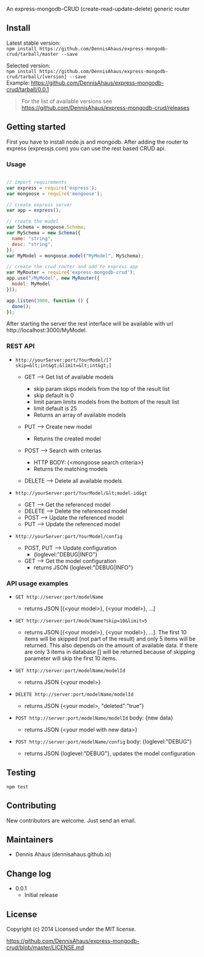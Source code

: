 An express-mongodb-CRUD (create-read-update-delete) generic router

## Install

Latest stable version:<br>
`npm install https://github.com/DennisAhaus/express-mongodb-crud/tarball/master --save`

Selected version: <br>
`npm install https://github.com/DennisAhaus/express-mongodb-crud/tarball/[version] --save`<br>
Example: https://github.com/DennisAhaus/express-mongodb-crud/tarball/0.0.1<br>
> For the list of available versions see <br> https://github.com/DennisAhaus/express-mongodb-crud/releases

## Getting started

First you have to install node.js and mongodb. After adding the router
to express (expressjs.com) you can use the rest based CRUD api.

### Usage

```js

// import requirements
var express = require('express');
var mongoose = require('mongoose');

// create express server
var app = express();

// create the model
var Schema = mongoose.Schema;
var MySchema = new Schema({
  name: "string",
  desc: "string",
});
var MyModel = mongoose.model("MyModel", MySchema);

// create the crud router and add to express app
var MyRouter = require('express-mongodb-crud');
app.use("/MyModel", new MyRouter({
  model: MyModel
}));

app.listen(3000, function () {
  done();
});

```

After starting the server the rest interface will be available with url
http://localhost:3000/MyModel.


### REST API

* `http://yourServer:port/YourModel/[?skip=&lt;int&gt;&limit=&lt;int&gt;]`
  * GET --> Get list of available models
    * skip param skips <int> models from the top of the result list
    * skip default is 0
    * limit param limits <int> models from the bottom of the result list
    * limit default is 25
    * Returns an array of available models

  * PUT --> Create new model
    * Returns the created model

  * POST --> Search with criterias
    * HTTP BODY: {&lt;mongoose search criteria&gt;}
    * Returns the matching models

  * DELETE --> Delete all available models

* `http://yourServer:port/YourModel/&lt;model-id&gt`
  * GET --> Get the referenced model
  * DELETE --> Delete the referenced model
  * POST --> Update the referenced model
  * PUT --> Update the referenced model

* `http://yourServer:port/YourModel/config`
  * POST, PUT -->  Update configuration
    * {loglevel:"DEBUG|INFO"}
  * GET -->  Get the model configuration
    * returns JSON {loglevel:"DEBUG|INFO"}

### API usage examples

* `GET http://server:port/modelName`
  * returns JSON [{&lt;your model&gt;}, {&lt;your model&gt;}, ...]

* `GET http://server:port/modelName?skip=10&limit=5`
  * returns JSON [{&lt;your model&gt;}, {&lt;your model&gt;}, ...].
    The first 10 items will be skipped (not part of the result) and
    only 5 items will be returned. This also depends on the amount of
    available data. If there are only 3 items in database [] will be returned
    because of skipping parameter will skip the first 10 items.

* `GET http://server:port/modelName/modelId`
  * returns JSON {&lt;your model&gt;}

* `DELETE http://server:port/modelName/modelId`
  * returns JSON {&lt;your model&gt;, "deleted":"true"}

* `POST http://server:port/modelName/modelId` body: {new data}
  * returns JSON {&lt;your model with new data&gt;}

* `POST http://server:port/modelName/config` body: {loglevel:"DEBUG"}
  * returns JSON {loglevel:"DEBUG"}, updates the model configuration

## Testing

`npm test`


## Contributing

New contributors are welcome. Just send an email.

## Maintainers

* Dennis Ahaus (dennisahaus.github.io)

## Change log

* 0.0.1
  * Initial release


## License

Copyright (c) 2014
Licensed under the MIT license.

https://github.com/DennisAhaus/express-mongodb-crud/blob/master/LICENSE.md
